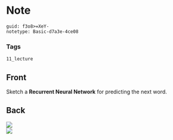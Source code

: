 # Note
```
guid: f3o8>=XeY-
notetype: Basic-d7a3e-4ce08
```

### Tags
```
11_lecture
```

## Front
Sketch a <b>Recurrent Neural Network</b> for predicting the next
word.

## Back
<img src="paste-d65025a0f9ec95d8f1011d2241835ba98e46de89.jpg">
<div><img src="paste-db12929b835ed159a0ac137ef45fb90e051a692a.jpg"></div>
